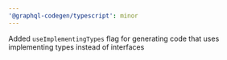```yaml
---
'@graphql-codegen/typescript': minor
---
```


Added `useImplementingTypes` flag for generating code that uses implementing types instead of interfaces
